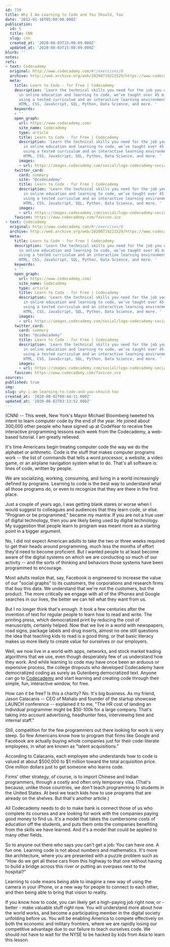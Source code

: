 ```yaml
---
id: 739
title: Why I Am Learning to Code and You Should, Too
date: '2012-01-16T05:00:00.000Z'
publication:
  id: 5
  title: CNN
  slug: cnn
  created_at: '2020-08-03T15:08:09.000Z'
  updated_at: '2020-08-03T15:08:09.000Z'
blurb: ''
notes: 
refs:
- text: Codecademy
  original: http://www.codecademy.com/#!/exercises/0
  archive: http://web.archive.org/web/20200719221529/https://www.codecademy.com/
  meta:
    title: Learn to Code - for Free | Codecademy
    description: 'Learn the technical skills you need for the job you want. As leaders
      in online education and learning to code, we’ve taught over 45 million people
      using a tested curriculum and an interactive learning environment. Start with
      HTML, CSS, JavaScript, SQL, Python, Data Science, and more. '
    keywords:
    - ''
    open_graph:
      url: https://www.codecademy.com/
      site_name: Codecademy
      type: article
      title: Learn to Code - for Free | Codecademy
      description: 'Learn the technical skills you need for the job you want. As leaders
        in online education and learning to code, we’ve taught over 45 million people
        using a tested curriculum and an interactive learning environment. Start with
        HTML, CSS, JavaScript, SQL, Python, Data Science, and more. '
      images:
      - url: https://images.codecademy.com/social/logo-codecademy-social.png
    twitter_card:
      card: summary
      site: "@codecademy"
      title: Learn to Code - for Free | Codecademy
      description: 'Learn the technical skills you need for the job you want. As leaders
        in online education and learning to code, we’ve taught over 45 million people
        using a tested curriculum and an interactive learning environment. Start with
        HTML, CSS, JavaScript, SQL, Python, Data Science, and more. '
      images:
      - url: https://images.codecademy.com/social/logo-codecademy-social.png
    favicon: https://www.codecademy.com/favicon.ico
- text: Codecademy
  original: http://www.codecademy.com/#!/exercises/0
  archive: http://web.archive.org/web/20200719221529/https://www.codecademy.com/
  meta:
    title: Learn to Code - for Free | Codecademy
    description: 'Learn the technical skills you need for the job you want. As leaders
      in online education and learning to code, we’ve taught over 45 million people
      using a tested curriculum and an interactive learning environment. Start with
      HTML, CSS, JavaScript, SQL, Python, Data Science, and more. '
    keywords:
    - ''
    open_graph:
      url: https://www.codecademy.com/
      site_name: Codecademy
      type: article
      title: Learn to Code - for Free | Codecademy
      description: 'Learn the technical skills you need for the job you want. As leaders
        in online education and learning to code, we’ve taught over 45 million people
        using a tested curriculum and an interactive learning environment. Start with
        HTML, CSS, JavaScript, SQL, Python, Data Science, and more. '
      images:
      - url: https://images.codecademy.com/social/logo-codecademy-social.png
    twitter_card:
      card: summary
      site: "@codecademy"
      title: Learn to Code - for Free | Codecademy
      description: 'Learn the technical skills you need for the job you want. As leaders
        in online education and learning to code, we’ve taught over 45 million people
        using a tested curriculum and an interactive learning environment. Start with
        HTML, CSS, JavaScript, SQL, Python, Data Science, and more. '
      images:
      - url: https://images.codecademy.com/social/logo-codecademy-social.png
    favicon: https://www.codecademy.com/favicon.ico
sources: 
published: true
img: 
slug: why-i-am-learning-to-code-and-you-should-too
created_at: '2020-08-02T00:44:11.000Z'
updated_at: '2020-08-02T03:13:52.000Z'
---
```

(CNN) -- This week, New York's Mayor Michael Bloomberg tweeted his intent to learn computer code by the end of the year. He joined about 300,000 other people who have signed up at CodeYear to receive free interactive programming lessons each week from the Codecademy, a web-based tutorial. I am greatly relieved.

It's time Americans begin treating computer code the way we do the alphabet or arithmetic. Code is the stuff that makes computer programs work -- the list of commands that tells a word processor, a website, a video game, or an airplane navigation system what to do. That's all software is: lines of code, written by people.

We are socializing, working, consuming, and living in a world increasingly defined by programs. Learning to code is the best way to understand what all those programs do, or even to recognize that they are there in the first place.

Just a couple of years ago, I was getting blank stares or worse when I would suggest to colleagues and audiences that they learn code, or else. "Program or be programmed," became my mantra: If you are not a true user of digital technology, then you are likely being used by digital technology. My suggestion that people learn to program was meant more as a starting point in a bigger argument.

No, I did not expect American adults to take the two or three weeks required to get their heads around programming, much less the months of effort they'd need to become proficient. But I wanted people to at least become aware of the digital systems on which we are conducting so much of our activity -- and the sorts of thinking and behaviors those systems have been programmed to encourage.

Most adults realize that, say, Facebook is engineered to increase the value of our "social graphs" to its customers, the corporations and research firms that buy this data. We understand that we're not the customers, but the product. The more critically we engage with all of the iPhones and Google searches in our lives, the better we can tell what they want from us.

But I no longer think that's enough. It took a few centuries after the invention of text for regular people to learn how to read and write. The printing press, which democratized print by reducing the cost of manuscripts, certainly helped. Now that we live in a world with newspapers, road signs, package labels and drug inserts, almost no one still questions the idea that teaching kids to read is a good thing, or that basic literacy makes us more likely to create value for ourselves or our employers.

Well, we now live in a world with apps, networks, and stock market trading algorithms that we use, even though desperately few of us understand how they work. And while learning to code may have once been an arduous or expensive process, the college dropouts who developed Codecademy have democratized coding as surely as Gutenberg democratized text. Anyone can go to [Codecademy](http://www.codecademy.com/#!/exercises/0) and start learning and creating code through their simple, fun, interactive window, for free.

How can it be free? Is this a charity? No. It's big business. As my friend, Jason Calacanis -- CEO of Mahalo and founder of the startup showcase LAUNCH conference -- explained it to me, "The HR cost of landing an individual programmer might be $50-100k for a large company. That's taking into account advertising, headhunter fees, interviewing time and internal staff."

Still, competition for the few programmers out there looking for work is very steep. So few Americans know how to program that firms like Google and Facebook are actually buying whole companies just for their code-literate employees, in what are known as "talent acquisitions."

According to Calacanis, each employee who understands how to code is valued at about $500,000 to $1 million toward the total acquisition price. One million dollars just to get someone who learns code.

Firms' other strategy, of course, is to import Chinese and Indian programmers, through a costly and often only temporary visa. (That's because, unlike those countries, we don't teach programming to students in the United States. At best we teach kids how to use programs that are already on the shelves. But that's another article.)

All Codecademy needs to do to make bank is connect those of us who complete its courses and are looking for work with the companies paying good money to find us. It's a model that takes the cumbersome costs of education off the students, and puts them onto the companies benefiting from the skills we have learned. And it's a model that could be applied to many other fields.

So to anyone out there who says you can't get a job: You can have one. A fun one. Learning code is not about numbers and mathematics. It's more like architecture, where you are presented with a puzzle problem such as "How do we get all these cars from this highway to that one without having to build a bridge across this river or putting an overpass next to the hospital?"

Learning to code means being able to imagine a new way of using the camera in your iPhone, or a new way for people to connect to each other, and then being able to bring that vision to reality.

If you know how to code, you can likely get a high-paying job right now, or - better - make valuable stuff right now. You will understand more about how the world works, and become a participating member in the digital society unfolding before us. You will be enabling America to compete effectively on both the economic and military frontiers, where we are rapidly losing our competitive advantage due to our failure to teach ourselves code. We should not have to wait for the NYSE to be hacked by kids from Asia to learn this lesson.
